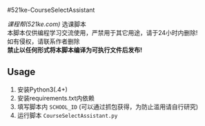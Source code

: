 #521ke-CourseSelectAssistant

*课程帮(521ke.com)* 选课脚本  
本脚本仅供编程学习交流使用，严禁用于其它用途，请于24小时内删除!  
如有侵权，请联系作者删除  
**禁止以任何形式将本脚本编译为可执行文件后发布!**

## Usage
1. 安装Python3(.4+)
2. 安装requirements.txt内依赖
3. 填写脚本内 `SCHOOL_ID` (可以通过抓包获得，为防止滥用请自行研究)
4. 运行脚本 `CourseSelectAssistant.py`